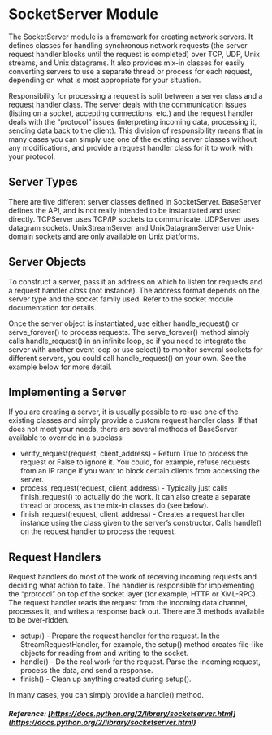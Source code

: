 # SocketServer Module

The SocketServer module is a framework for creating network servers. It defines classes for handling synchronous network requests \(the server request handler blocks until the request is completed\) over TCP, UDP, Unix streams, and Unix datagrams. It also provides mix-in classes for easily converting servers to use a separate thread or process for each request, depending on what is most appropriate for your situation.

Responsibility for processing a request is split between a server class and a request handler class. The server deals with the communication issues \(listing on a socket, accepting connections, etc.\) and the request handler deals with the “protocol” issues \(interpreting incoming data, processing it, sending data back to the client\). This division of responsibility means that in many cases you can simply use one of the existing server classes without any modifications, and provide a request handler class for it to work with your protocol.

## Server Types

There are five different server classes defined in SocketServer. BaseServer defines the API, and is not really intended to be instantiated and used directly. TCPServer uses TCP/IP sockets to communicate. UDPServer uses datagram sockets. UnixStreamServer and UnixDatagramServer use Unix-domain sockets and are only available on Unix platforms.

## Server Objects

To construct a server, pass it an address on which to listen for requests and a request handler _class_ \(not instance\). The address format depends on the server type and the socket family used. Refer to the socket module documentation for details.

Once the server object is instantiated, use either handle\_request\(\) or serve\_forever\(\) to process requests. The serve\_forever\(\) method simply calls handle\_request\(\) in an infinite loop, so if you need to integrate the server with another event loop or use select\(\) to monitor several sockets for different servers, you could call handle\_request\(\) on your own. See the example below for more detail.

## Implementing a Server

If you are creating a server, it is usually possible to re-use one of the existing classes and simply provide a custom request handler class. If that does not meet your needs, there are several methods of BaseServer available to override in a subclass:

* verify\_request\(request, client\_address\) - Return True to process the request or False to ignore it. You could, for example, refuse requests from an IP range if you want to block certain clients from accessing the server.
* process\_request\(request, client\_address\) - Typically just calls finish\_request\(\) to actually do the work. It can also create a separate thread or process, as the mix-in classes do \(see below\).
* finish\_request\(request, client\_address\) - Creates a request handler instance using the class given to the server’s constructor. Calls handle\(\) on the request handler to process the request.

## Request Handlers

Request handlers do most of the work of receiving incoming requests and deciding what action to take. The handler is responsible for implementing the “protocol” on top of the socket layer \(for example, HTTP or XML-RPC\). The request handler reads the request from the incoming data channel, processes it, and writes a response back out. There are 3 methods available to be over-ridden.

* setup\(\) - Prepare the request handler for the request. In the StreamRequestHandler, for example, the setup\(\) method creates file-like objects for reading from and writing to the socket.
* handle\(\) - Do the real work for the request. Parse the incoming request, process the data, and send a response.
* finish\(\) - Clean up anything created during setup\(\).

In many cases, you can simply provide a handle\(\) method.

##### Reference: [https://docs.python.org/2/library/socketserver.html](https://docs.python.org/2/library/socketserver.html)



